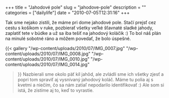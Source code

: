 +++
title = "Jahodové pole"
slug = "jahodove-pole"
description = ""
categories = ["dailylife"]
date = "2010-07-05T12:31:16"
+++

Tak sme nejako zistili, že máme pri dome jahodové pole. Stačí prejsť cez cestu s košíkom v ruke,
pozbierať všetky veľké šťavnaté sladké jahody, zaplatiť tete v búdke a už sa iba tešiť na jahodový
koláčik :) To bol náš plán na minulé sobotné ráno a môžem povedať, že bolo úspešné.

{{< gallery
    "/wp-content/uploads/2010/07/IMG_0007.jpg"
    "/wp-content/uploads/2010/07/IMG_0008.jpg"
    "/wp-content/uploads/2010/07/IMG_0010.jpg"
    "/wp-content/uploads/2010/07/IMG_0014.jpg"
>}}
Nazbierali sme okolo päť kíl jahôd, ale zvládli sme ich všetky zjesť a popri tom spraviť aj
vysnívaný jahodový koláč. Máme tu polia aj s kvetmi a niečím, čo sa nám zatiaľ nepodarilo
identifikovať :) Ale som si istá, že zistíme aj to, keď to vyrastie.
